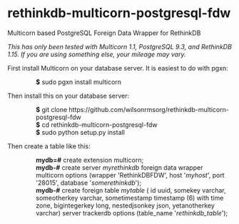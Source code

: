 rethinkdb-multicorn-postgresql-fdw
==================================

Multicorn based PostgreSQL Foreign Data Wrapper for RethinkDB

<i>This has only been tested with Multicorn 1.1, PostgreSQL 9.3, and RethinkDB 1.15.  If you are using something else, your mileage may vary.</i>

<dt>First install Multicorn on your database server.  It is easiest to do with pgxn:</dt>
<ol>
<dd><b>$</b>  sudo pgxn install multicorn</dd>
</ol>

<dt>Then install this on your database server:</dt>
<ol>
<dd><b>$</b>  git clone https://github.com/wilsonrmsorg/rethinkdb-multicorn-postgresql-fdw</dd>
<dd><b>$</b>  cd rethinkdb-multicorn-postgresql-fdw</dd>
<dd><b>$</b>  sudo python setup.py install</dd>
</ol>

<dt>Then create a table like this:</dt>
<ol>
<dd><b>mydb=#</b> create extension multicorn;</dd>
<dd><b>mydb-#</b> create server <i>myrethinkdb</i> foreign data wrapper multicorn options (wrapper 'RethinkDBFDW', host '<i>myhost</i>', port '28015', database '<i>somerethinkdb</i>');</dd>
<dd><b>mydb-#</b> create foreign table <i>mytable</i> (
                  id uuid,
                  somekey varchar,
                  someotherkey varchar,
                  sometimestamp timestamp (6) with time zone,
                  bigintegerkey long,
                  nestedjsonkey json,
                  yetanotherkey varchar)
                  server trackerdb options (table_name '<i>rethinkdb_table</i>');</dd>
</ol>

